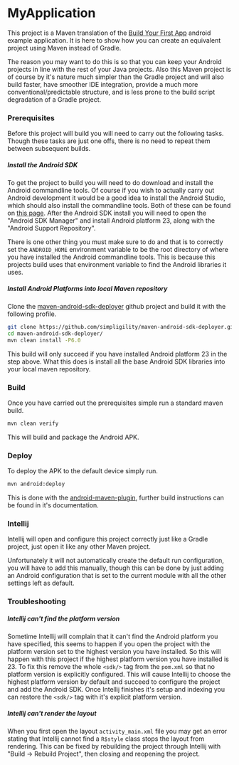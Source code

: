 MyApplication
=============

This project is a Maven translation of the 
[Build Your First App](https://developer.android.com/training/basics/firstapp/creating-project.html) android example 
application. It is here to show how you can create an equivalent project using Maven instead of Gradle. 

The reason you may want to do this is so that you can keep your Android projects in line with the rest of your Java 
projects. Also this Maven project is of course by it's nature much simpler than the Gradle project and will also build 
faster, have smoother IDE integration, provide a much more conventional/predictable structure, and is less prone to the 
build script degradation of a Gradle project.

### Prerequisites

Before this project will build you will need to carry out the following tasks. Though these tasks are just one offs, 
there is no need to repeat them between subsequent builds.

##### Install the Android SDK

To get the project to build you will need to do download and install the Android commandline tools. Of course if you 
wish to actually carry out Android development it would be a good idea to install the Android Studio, which should also 
install the commandline tools. Both of these can be found on 
[this page](https://developer.android.com/studio/index.html). After the Android SDK install you will need to open the 
"Android SDK Manager" and install Android platform 23, along with the "Android Support Repository".

There is one other thing you must make sure to do and that is to correctly set the `ANDROID_HOME` environment variable 
to be the root directory of where you have installed the Android commandline tools. This is because this projects build 
uses that environment variable to find the Android libraries it uses.

##### Install Android Platforms into local Maven repository

Clone the [maven-android-sdk-deployer](https://github.com/simpligility/maven-android-sdk-deployer) github project and 
build it with the following profile.
```bash
git clone https://github.com/simpligility/maven-android-sdk-deployer.git
cd maven-android-sdk-deployer/
mvn clean install -P6.0 
```
This build will only succeed if you have installed Android platform 23 in the step above. What this does is install all 
the base Android SDK libraries into your local maven repository.

### Build

Once you have carried out the prerequisites simple run a standard maven build.

```bash
mvn clean verify
```

This will build and package the Android APK.

### Deploy

To deploy the APK to the default device simply run.

```bash
mvn android:deploy
```

This is done with the [android-maven-plugin](https://simpligility.github.io/android-maven-plugin/), further build 
instructions can be found in it's documentation.

### Intellij

Intellij will open and configure this project correctly just like a Gradle project, just open it like any other Maven 
project.

Unfortunately it will not automatically create the default run configuration, you will have to add this manually, though 
this can be done by just adding an Android configuration that is set to the current module with all the other settings 
left as default.

### Troubleshooting

##### Intellij can't find the platform version

Sometime Intellij will complain that it can't find the Android platform you have specified, this seems to happen if you 
open the project with the platform version set to the highest version you have installed. So this will happen with this 
project if the highest platform version you have installed is 23. To fix this remove the whole `<sdk/>` tag from the 
`pom.xml` so that no platform version is explicitly configured. This will cause Intellij to choose the highest platform 
version by default and succeed to configure the project and add the Android SDK. Once Intellij finishes it's setup and 
indexing you can restore the `<sdk/>` tag with it's explicit platform version.

##### Intellij can't render the layout

When you first open the layout `activity_main.xml` file you may get an error stating that Intellij cannot find a 
`R$style` class stops the layout from rendering. This can be fixed by rebuilding the project through Intellij with
"Build -> Rebuild Project", then closing and reopening the project.